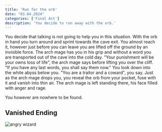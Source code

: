 ```yaml
---
title: 'Run for the orb'
date: "03.04.2024"
categories: ['Final Act']
description: 'You decide to run away with the orb.'
---
```


You decide that talking is not going to help you in this situation. With the orb in hand you turn
around and sprint towards the cave exit. You almost reach it, however just before you can leave you
are lifted off the ground by an invisible force. The arch mage has you in his grip and without a
word you are transported out of the cave into the cold day. "Your punishment will be your owns loss
of life", the arch mage says before lifting you over the cliff. "If you have any last words, you
shall say them now." You look down into the white abyss below you. "You are a traitor and a
coward", you say. Just as the arch mage drops you, you reveal the orb from your pocket, fuse with it
and vanish into thin air. The arch mage is left standing there, his face filled with anger and rage.

You however are nowhere to be found.

## Vanished Ending
<img src="/images/Final_Act/mage_angry.jpg" alt="angry wizard">
